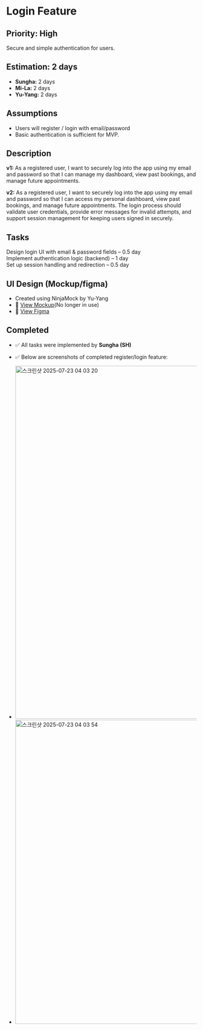 # Login Feature

## Priority: High  
Secure and simple authentication for users.

## Estimation: 2 days  
- **Sungha:** 2 days  
- **Mi-La:** 2 days  
- **Yu-Yang:** 2 days

## Assumptions  
- Users will register / login with email/password
- Basic authentication is sufficient for MVP.

## Description  
**v1:** As a registered user, I want to securely log into the app using my email and password so that I can manage my dashboard, view past bookings, and manage future appointments.  

**v2:** As a registered user, I want to securely log into the app using my email and password so that I can access my personal dashboard, view past bookings, and manage future appointments. The login process should validate user credentials, provide error messages for invalid attempts, and support session management for keeping users signed in securely.

## Tasks  
Design login UI with email & password fields – 0.5 day  
Implement authentication logic (backend) – 1 day  
Set up session handling and redirection – 0.5 day  

## UI Design (Mockup/figma)  
- Created using NinjaMock by Yu-Yang  
- 🔗 [View Mockup](https://ninjamock.com/s/XRNN7Lx)(No longer in use)
- 🔗 [View Figma](https://www.figma.com/proto/n42s1wX1D6KatzTybRvOqm/UI-CP3407?node-id=0-1&t=u24iLbJqg7FjxBzF-1)

## Completed  
- ✅ All tasks were implemented by **Sungha (SH)**  
- ✅ Below are screenshots of completed register/login feature:

- <img width="1844" height="933" alt="스크린샷 2025-07-23 04 03 20" src="https://github.com/user-attachments/assets/54c099f5-f02c-4d4d-87ea-1fa5ef816ced" />
- <img width="1099" height="804" alt="스크린샷 2025-07-23 04 03 54" src="https://github.com/user-attachments/assets/1090073e-2242-4fa0-96ac-e9b7ab8a2acf" />
